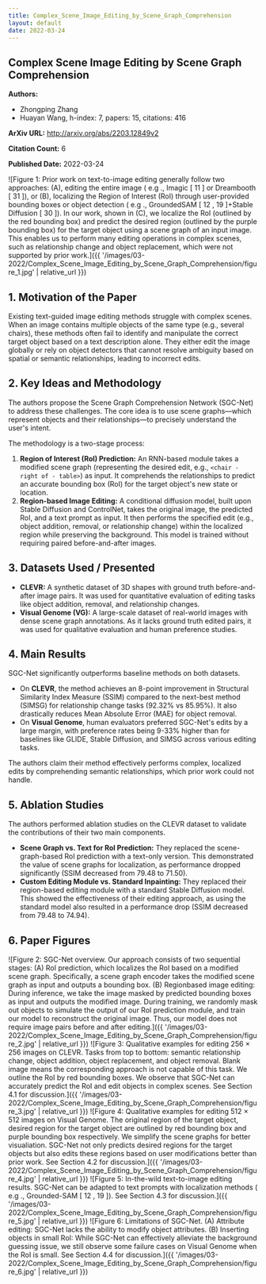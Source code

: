 ```yaml
---
title: Complex_Scene_Image_Editing_by_Scene_Graph_Comprehension
layout: default
date: 2022-03-24
---
```

## Complex Scene Image Editing by Scene Graph Comprehension
**Authors:**
- Zhongping Zhang
- Huayan Wang, h-index: 7, papers: 15, citations: 416

**ArXiv URL:** http://arxiv.org/abs/2203.12849v2

**Citation Count:** 6

**Published Date:** 2022-03-24

![Figure 1: Prior work on text-to-image editing generally follow two approaches: (A), editing the entire image ( e.g ., Imagic [ 11 ] or Dreambooth [ 31 ]), or (B), localizing the Region of Interest (RoI) through user-provided bounding boxes or object detection ( e.g ., GroundedSAM [ 12 , 19 ]+Stable Diffusion [ 30 ]). In our work, shown in (C), we localize the RoI (outlined by the red bounding box) and predict the desired region (outlined by the purple bounding box) for the target object using a scene graph of an input image. This enables us to perform many editing operations in complex scenes, such as relationship change and object replacement, which were not supported by prior work.]({{ '/images/03-2022/Complex_Scene_Image_Editing_by_Scene_Graph_Comprehension/figure_1.jpg' | relative_url }})
## 1. Motivation of the Paper
Existing text-guided image editing methods struggle with complex scenes. When an image contains multiple objects of the same type (e.g., several chairs), these methods often fail to identify and manipulate the correct target object based on a text description alone. They either edit the image globally or rely on object detectors that cannot resolve ambiguity based on spatial or semantic relationships, leading to incorrect edits.

## 2. Key Ideas and Methodology
The authors propose the Scene Graph Comprehension Network (SGC-Net) to address these challenges. The core idea is to use scene graphs—which represent objects and their relationships—to precisely understand the user's intent.

The methodology is a two-stage process:
1.  **Region of Interest (RoI) Prediction:** An RNN-based module takes a modified scene graph (representing the desired edit, e.g., `<chair - right of - table>`) as input. It comprehends the relationships to predict an accurate bounding box (RoI) for the target object's new state or location.
2.  **Region-based Image Editing:** A conditional diffusion model, built upon Stable Diffusion and ControlNet, takes the original image, the predicted RoI, and a text prompt as input. It then performs the specified edit (e.g., object addition, removal, or relationship change) within the localized region while preserving the background. This model is trained without requiring paired before-and-after images.

## 3. Datasets Used / Presented
*   **CLEVR:** A synthetic dataset of 3D shapes with ground truth before-and-after image pairs. It was used for quantitative evaluation of editing tasks like object addition, removal, and relationship changes.
*   **Visual Genome (VG):** A large-scale dataset of real-world images with dense scene graph annotations. As it lacks ground truth edited pairs, it was used for qualitative evaluation and human preference studies.

## 4. Main Results
SGC-Net significantly outperforms baseline methods on both datasets.
*   On **CLEVR**, the method achieves an 8-point improvement in Structural Similarity Index Measure (SSIM) compared to the next-best method (SIMSG) for relationship change tasks (92.32% vs 85.95%). It also drastically reduces Mean Absolute Error (MAE) for object removal.
*   On **Visual Genome**, human evaluators preferred SGC-Net's edits by a large margin, with preference rates being 9-33% higher than for baselines like GLIDE, Stable Diffusion, and SIMSG across various editing tasks.

The authors claim their method effectively performs complex, localized edits by comprehending semantic relationships, which prior work could not handle.

## 5. Ablation Studies
The authors performed ablation studies on the CLEVR dataset to validate the contributions of their two main components.
*   **Scene Graph vs. Text for RoI Prediction:** They replaced the scene-graph-based RoI prediction with a text-only version. This demonstrated the value of scene graphs for localization, as performance dropped significantly (SSIM decreased from 79.48 to 71.50).
*   **Custom Editing Module vs. Standard Inpainting:** They replaced their region-based editing module with a standard Stable Diffusion model. This showed the effectiveness of their editing approach, as using the standard model also resulted in a performance drop (SSIM decreased from 79.48 to 74.94).

## 6. Paper Figures
![Figure 2: SGC-Net overview. Our approach consists of two sequential stages: (A) RoI prediction, which localizes the RoI based on a modified scene graph. Specifically, a scene graph encoder takes the modified scene graph as input and outputs a bounding box. (B) Regionbased image editing: During inference, we take the image masked by predicted bounding boxes as input and outputs the modified image. During training, we randomly mask out objects to simulate the output of our RoI prediction module, and train our model to reconstruct the original image. Thus, our model does not require image pairs before and after editing.]({{ '/images/03-2022/Complex_Scene_Image_Editing_by_Scene_Graph_Comprehension/figure_2.jpg' | relative_url }})
![Figure 3: Qualitative examples for editing 256 × 256 images on CLEVR. Tasks from top to bottom: semantic relationship change, object addition, object replacement, and object removal. Blank image means the corresponding approach is not capable of this task. We outline the RoI by red bounding boxes. We observe that SGC-Net can accurately predict the RoI and edit objects in complex scenes. See Section 4.1 for discussion.]({{ '/images/03-2022/Complex_Scene_Image_Editing_by_Scene_Graph_Comprehension/figure_3.jpg' | relative_url }})
![Figure 4: Qualitative examples for editing 512 × 512 images on Visual Genome. The original region of the target object, desired region for the target object are outlined by red bounding box and purple bounding box respectively. We simplify the scene graphs for better visualiation. SGC-Net not only predicts desired regions for the target objects but also edits these regions based on user modifications better than prior work. See Section 4.2 for discussion.]({{ '/images/03-2022/Complex_Scene_Image_Editing_by_Scene_Graph_Comprehension/figure_4.jpg' | relative_url }})
![Figure 5: In-the-wild text-to-image editing results. SGC-Net can be adapted to text prompts with localization methods ( e.g ., Grounded-SAM [ 12 , 19 ]). See Section 4.3 for discussion.]({{ '/images/03-2022/Complex_Scene_Image_Editing_by_Scene_Graph_Comprehension/figure_5.jpg' | relative_url }})
![Figure 6: Limitations of SGC-Net. (A) Attribute editing: SGC-Net lacks the ability to modify object attributes. (B) Inserting objects in small RoI: While SGC-Net can effectively alleviate the background guessing issue, we still observe some failure cases on Visual Genome when the RoI is small. See Section 4.4 for discussion.]({{ '/images/03-2022/Complex_Scene_Image_Editing_by_Scene_Graph_Comprehension/figure_6.jpg' | relative_url }})
